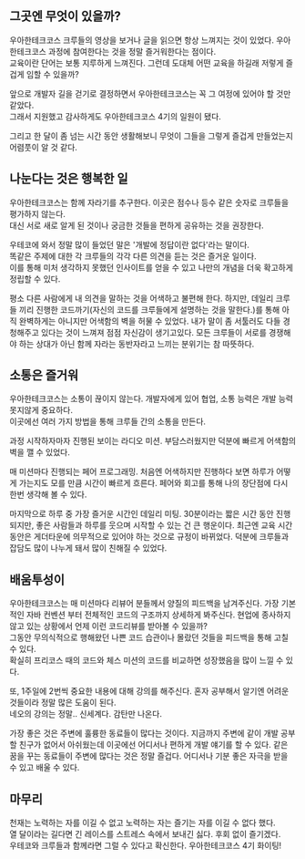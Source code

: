## 그곳엔 무엇이 있을까?

우아한테크코스 크루들의 영상을 보거나 글을 읽으면 항상 느껴지는 것이 있었다.  우아한테크코스 과정에 참여한다는 것을 정말 즐거워한다는 점이다.  
교육이란 단어는 보통 지루하게 느껴진다. 그런데 도대체 어떤 교육을 하길래 저렇게 즐겁게 임할 수 있을까?
    
앞으로 개발자 길을 걷기로 결정하면서 우아한테크코스는 꼭 그 여정에 있어야 할 것만 같았다.  
그래서 지원했고 감사하게도 우아한테크코스 4기의 일원이 됐다.  
  
그리고 한 달이 좀 넘는 시간 동안 생활해보니 무엇이 그들을 그렇게 즐겁게 만들었는지 어렴풋이 알 것 같다.  

## 나눈다는 것은 행복한 일

우아한테크코스는 함께 자라기를 추구한다. 이곳은 점수나 등수 같은 숫자로 크루들을 평가하지 않는다.  
대신 서로 새로 알게 된 것이나 궁금한 것들을 편하게 공유하는 것을 권장한다.  
  
우테코에 와서 정말 많이 들었던 말은 '개발에 정답이란 없다'라는 말이다.   
똑같은 주제에 대한 각 크루들의 각각 다른 의견을 듣는 것은 즐거운 일이다.   
이를 통해 미처 생각하지 못했던 인사이트를 얻을 수 있고 나만의 개념을 더욱 확고하게 정립할 수 있다.  
  
평소 다른 사람에게 내 의견을 말하는 것을 어색하고 불편해 한다. 하지만, 데일리 크루들 끼리 진행한 코드까기(자신의 코드를 크루들에게 설명하는 것을 말한다.)를 통해 아직 완벽하게는 아니지만 어색함의 벽을 허물 수 있었다. 내가 말이 좀 서툴러도 다들 경청해주고 있다는 것이 느껴져 점점 자신감이 생기고있다.
모든 크루들이 서로를 경쟁해야 하는 상대가 아닌 함께 자라는 동반자라고 느끼는 분위기는 참 따뜻하다.  


## 소통은 즐거워

우아한테크코스는 소통이 끊이지 않는다. 개발자에게 있어 협업, 소통 능력은 개발 능력 못지않게 중요하다.  
이곳에선 여러 가지 방법을 통해 크루들 간의 소통을 만든다.   
  
과정 시작하자마자 진행된 보이는 라디오 미션. 부담스러웠지만 덕분에 빠르게 어색함의 벽을 깰 수 있었다.  
  
매 미션마다 진행되는 페어 프로그래밍. 처음엔 어색하지만 진행하다 보면 하루가 어떻게 가는지도 모를 만큼 시간이 빠르게 흐른다. 
페어와 회고를 통해 나의 장단점에 다시 한번 생각해 볼 수 있다.   
  
마지막으로 하루 중 가장 즐거운 시간인 데일리 미팅. 30분이라는 짧은 시간 동안 진행되지만, 좋은 사람들과 하루를 웃으며 시작할 수 있는 건 
큰 행운이다. 최근엔 교육 시간 동안은 게더타운에 의무적으로 있어야 하는 것으로 규정이 바뀌었다. 덕분에 크루들과 잡담도 많이 나누게 돼서 많이 친해질 수 있었다.

## 배움투성이
우아한테크코스는 매 미션마다 리뷰어 분들께서 양질의 피드백을 남겨주신다. 가장 기본적인 자바 컨벤션 부터 전체적인 코드의 구조까지 상세하게 봐주신다. 현업에 종사하지 않고 있는 상황에서 언제 이런 코드리뷰를 받아볼 수 있을까?  
그동안 무의식적으로 행해왔던 나쁜 코드 습관이나 몰랐던 것들을 피드백을 통해 고칠 수 있다.   
확실히 프리코스 때의 코드와 체스 미션의 코드를 비교하면 성장했음을 많이 느낄 수 있다.  
  
또, 1주일에 2번씩 중요한 내용에 대해 강의를 해주신다. 혼자 공부해서 알기엔 어려운 것들이라 정말 많은 도움이 된다.  
네오의 강의는 정말.. 신세계다. 감탄만 나온다.
  
가장 좋은 것은 주변에 훌륭한 동료들이 많다는 것이다. 지금까지 주변에 같이 개발 공부할 친구가 없어서 아쉬웠는데 이곳에선 어디서나 편하게 개발 얘기를 할 수 있다. 
같은 꿈을 꾸는 동료들이 주변에 많다는 것은 정말 즐겁다. 어디서나 기분 좋은 자극을 받을 수 있고 배울 수 있다.

## 마무리
천재는 노력하는 자를 이길 수 없고 노력하는 자는 즐기는 자를 이길 수 없다 했다.  
열 달이라는 길다면 긴 레이스를 스트레스 속에서 보내긴 싫다. 후회 없이 즐기겠다.  
우테코와 크루들과 함께라면 그럴 수 있다고 확신한다. 우아한테크코스 4기 화이팅!  

